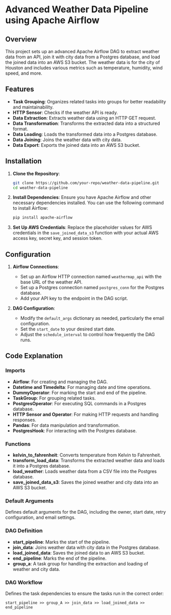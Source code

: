 # Advanced Weather Data Pipeline using Apache Airflow

## Overview

This project sets up an advanced Apache Airflow DAG to extract weather data from an API, join it with city data from a Postgres database, and load the joined data into an AWS S3 bucket. The weather data is for the city of Houston and includes various metrics such as temperature, humidity, wind speed, and more.

## Features

- **Task Grouping**: Organizes related tasks into groups for better readability and maintainability.
- **HTTP Sensor**: Checks if the weather API is ready.
- **Data Extraction**: Extracts weather data using an HTTP GET request.
- **Data Transformation**: Transforms the extracted data into a structured format.
- **Data Loading**: Loads the transformed data into a Postgres database.
- **Data Joining**: Joins the weather data with city data.
- **Data Export**: Exports the joined data into an AWS S3 bucket.

## Installation

1. **Clone the Repository**:
    ```bash
    git clone https://github.com/your-repo/weather-data-pipeline.git
    cd weather-data-pipeline
    ```

2. **Install Dependencies**:
    Ensure you have Apache Airflow and other necessary dependencies installed. You can use the following command to install Airflow:
    ```bash
    pip install apache-airflow
    ```

3. **Set Up AWS Credentials**:
    Replace the placeholder values for AWS credentials in the `save_joined_data_s3` function with your actual AWS access key, secret key, and session token.

## Configuration

1. **Airflow Connections**:
    - Set up an Airflow HTTP connection named `weathermap_api` with the base URL of the weather API.
    - Set up a Postgres connection named `postgres_conn` for the Postgres database.
    - Add your API key to the endpoint in the DAG script.

2. **DAG Configuration**:
    - Modify the `default_args` dictionary as needed, particularly the email configuration.
    - Set the `start_date` to your desired start date.
    - Adjust the `schedule_interval` to control how frequently the DAG runs.

## Code Explanation

### Imports

- **Airflow**: For creating and managing the DAG.
- **Datetime and Timedelta**: For managing date and time operations.
- **DummyOperator**: For marking the start and end of the pipeline.
- **TaskGroup**: For grouping related tasks.
- **PostgresOperator**: For executing SQL commands in a Postgres database.
- **HTTP Sensor and Operator**: For making HTTP requests and handling responses.
- **Pandas**: For data manipulation and transformation.
- **PostgresHook**: For interacting with the Postgres database.

### Functions

- **kelvin_to_fahrenheit**: Converts temperature from Kelvin to Fahrenheit.
- **transform_load_data**: Transforms the extracted weather data and loads it into a Postgres database.
- **load_weather**: Loads weather data from a CSV file into the Postgres database.
- **save_joined_data_s3**: Saves the joined weather and city data into an AWS S3 bucket.

### Default Arguments

Defines default arguments for the DAG, including the owner, start date, retry configuration, and email settings.

### DAG Definition

- **start_pipeline**: Marks the start of the pipeline.
- **join_data**: Joins weather data with city data in the Postgres database.
- **load_joined_data**: Saves the joined data to an AWS S3 bucket.
- **end_pipeline**: Marks the end of the pipeline.
- **group_a**: A task group for handling the extraction and loading of weather and city data.

### DAG Workflow

Defines the task dependencies to ensure the tasks run in the correct order:
```plaintext
start_pipeline >> group_A >> join_data >> load_joined_data >> end_pipeline
